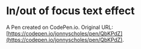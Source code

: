 # In/out of focus text effect

A Pen created on CodePen.io. Original URL: [https://codepen.io/jonnyscholes/pen/QbKPdZ](https://codepen.io/jonnyscholes/pen/QbKPdZ).


